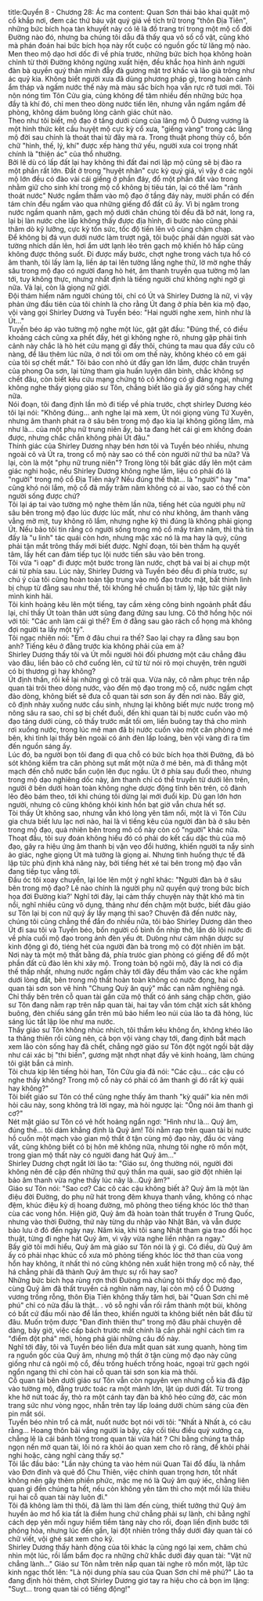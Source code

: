 title:Quyển 8 - Chương 28: Ác ma
content:
Quan Sơn thái bảo khai quật mộ cổ khắp nơi, đem các thứ báu vật quý giá về tích trữ trong "thôn Địa Tiên", những bức bích họa tàn khuyết này có lẽ là đồ trang trí trong một mộ cổ đời Đường nào đó, nhưng ba chúng tôi dẫu đã thấy qua vô số cổ vật, cũng khó mà phán đoán hai bức bích họa này rốt cuộc có nguồn gốc từ lăng mộ nào.<br>Men theo mộ dạo hơi dốc đi về phía trước, những bức bích họa không hoàn chỉnh từ thời Đường không ngừng xuất hiện, đều khắc họa hình ảnh người đàn bà quyền quý thân mình đẫy đà gương mặt trơ khấc và lão già trông như ác quỷ kia. Không biết người xưa đã dùng phương pháp gì, trong hoàn cảnh ẩm tháp và ngấm nước thế này mà màu sắc bích họa vẫn rực rỡ tươi mới. Tôi nôn nóng tìm Tôn Cửu gia, củng không để tâm nhiều đến những bức họa đầy tà khí đó, chỉ men theo dòng nước tiến lên, nhưng vẫn ngấm ngầm đề phòng, không dám buông lỏng cảnh giác chút nào.<br>Theo như tôi biết, mộ đạo ở tầng dưới cùng của lăng mộ Ô Dương vương là một hình thức kêt cầu huyệt mộ cực kỳ cổ xưa, "giếng vàng" trong các lăng mộ đời sau chính là thoát thai từ đây mà ra. Trong thuật phong thủy cổ, bốn chữ "hình, thế, lý, khí" được xếp hàng thứ yếu, người xưa coi trọng nhất chính là "thiện ác" của thổ nhưỡng.<br>Bởi lẽ dù có lấp đất lại hay không thì đất đai nơi lập mộ cũng sẽ bị đào ra một phần rất lớn. Đất ở trong "huyệt nhãn" cực kỳ quý giá, vì vậy ở các ngôi mộ lớn đều có đào vài cái giếng ở phần đáy, đổ một phần đất vào trong nhằm giữ cho sinh khí trong mộ cổ không bị tiêu tán, lại có thể làm "rãnh thoát nước" Nước ngầm thấm vào mộ đạo ở tầng đáy này, mười phần có đến tám chín đều ngấm vào qua những giếng đổ đất cũ ấy. Vì bị ngâm trong nước ngầm quanh năm, gạch mộ dưới chân chúng tôi đều đã bở nát, long ra, lại bị làn nước che lấp không thấy được địa hình, đi bước nào cũng phải thăm dò kỹ lưỡng, cực kỳ tốn sức, tốc độ tiến lên vô cùng chậm chạp.<br>Để không bị đá vụn dưới nước làm trượt ngã, tôi buộc phải dán người sát vào tường nhích dần lên, hơi ẩm ướt lạnh lẽo trên gạch mộ khiến hô hấp cũng không được thông suốt. Đi được mấy bước, chợt nghe trong vách tựa hồ có âm thanh, tôi lấy làm lạ, liền áp tai lên tường lắng nghe thử, lờ mờ nghe thấy sâu trong mộ đạo có người đang hò hét, âm thanh truyền qua tường mộ lan tới, tuy không thực, nhưng nhất định là tiếng người chứ không nghi ngờ gì nữa. Vả lại, còn là giọng nữ giới.<br>Đội thám hiểm năm người chúng tôi, chỉ có Út và Shirley Dương là nữ, vì vậy phản ứng đầu tiên của tôi chính là cho rằng Út đang ở phía bên kia mộ đạo, vội vàng gọi Shirley Dương và Tuyền béo: "Hai người nghe xem, hình như là Út..."<br>Tuyền béo áp vào tường mộ nghe một lúc, gật gật đầu: "Đúng thế, có điều khoảng cách cũng xa phết đấy, hét gì không nghe rõ, nhưng gặp phải tình cảnh này chắc là hò hét cứu mạng gì đấy thôi, chúng ta mau qua đấy cứu cô nàng, để lâu thêm lúc nữa, ở nơi tối om om thế này, không khéo cô em gái của tôi sợ chết mất." Tôi bảo con nhỏ út đấy gan lớn lắm, được chân truyền của phong Oa sơn, lại từng tham gia huấn luyện dân binh, chắc không sợ chết đâu, còn biết kêu cứu mạng chứng tỏ cô không có gì đáng ngại, nhưng không nghe thấy giọng giáo sư Tôn, chẳng biết lão già ấy giờ sống hay chết nữa.<br>Nói đoạn, tôi đang định lần mò đi tiếp về phía trước, chợt shirley Dương kéo tôi lại nói: "Không đúng... anh nghe lại mà xem, Út nói giọng vùng Tứ Xuyên, nhưng âm thanh phát ra ở sâu bên trong mộ đạo kia lại không giống lắm, mà như là... của một phụ nữ trung niên ấy, bà ta đang hét cái gì em không đoán được, nhưng chắc chắn không phải Út đâu."<br>Thính giác của Shirley Dương nhạy bén hơn tôi và Tuyền béo nhiều, nhưng ngoài cô và Út ra, trong cổ mộ này sao có thể còn người nữ thứ ba nữa? Vả lại, còn là một "phụ nữ trung niên"? Trong lòng tôi bất giác dấy lên một cảm giác nghi hoặc, nếu Shirley Dương không nghe lầm, liệu có phải đó là "người" trong mộ cổ Địa Tiên này? Nếu đúng thế thật... là "người" hay "ma" cũng khó nói lắm, mộ cổ đã mấy trăm năm không có ai vào, sao có thể còn người sống được chứ?<br>Tôi lại áp tai vào tường mộ nghe thêm lần nữa, tiếng hét của người phụ nữ sâu bên trong mộ đạo lúc được lúc mất, như có như không, âm thanh văng vẳng mờ mịt, tuy không rõ lắm, nhưng nghe kỹ thì đúng là không phải giọng Út. Nếu bảo tôi tin rằng có người sống trong mộ cổ mấy trăm năm, thì thà tin đấy là "u linh" tác quái còn hơn, nhưng mặc xác nó là ma hay là quỷ, cũng phải tận mắt trông thấy mới biết được. Nghĩ đoạn, tôi bèn thầm hạ quyết tâm, lấy hết can đảm tiếp tục lội nước tiến sâu vào bên trong.<br>Tôi vừa "ì oạp" đi được một bước trong làn nước, chợt bả vai bị ai chụp một cái từ phía sau. Lúc này, Shirley Dương và Tuyền béo đều đi phía trước, sự chú ý của tôi cũng hoàn toàn tập trung vào mộ đạo trước mặt, bất thình lình bị chụp từ đằng sau như thế, tôi không hề chuẩn bị tâm lý, lập tức giật nảy mình kinh hãi.<br>Tôi kinh hoảng kêu lên một tiếng, tay cầm xẻng công binh ngoảnh phắt đầu lại, chỉ thấy Út toàn thân ướt sũng đang đứng sau lưng. Cô thở hồng hộc nói với tôi: "Các anh làm cái gì thế? Em ở đằng sau gào rách cổ họng mà không đợi người ta lấy một tý".<br>Tôi ngạc nhiên nói: "Em ở đâu chui ra thế? Sao lại chạy ra đằng sau bọn anh? Tiếng kêu ở đằng trước kia không phải của em à?<br>Shirley Dương thấy tôi và Út mỗi người hỏi đối phương một câu chẳng đâu vào đâu, liền bảo cô chớ cuống lên, cứ từ từ nói rõ mọi chuyện, trên người có bị thương gì hay không?<br>Út định thần, rồi kể lại những gì cô trải qua. Vừa nãy, cô nằm phục trên nắp quan tài trôi theo dòng nước, vào đến mộ đạo trong mộ cổ, nước ngầm chợt đảo dòng, không biết sẽ đưa cỗ quan tài sơn son ấy đến nơi nào. Bấy giờ, cô định nhảy xuống nước cầu sinh, nhưng lại không biết mực nước trong mộ nông sâu ra sao, chỉ sợ bị chết đuối, đến khi quan tài bị nước cuốn vào mộ đạo táng dưới cùng, cô thấy trước mắt tối om, liền buông tay thả cho mình rơi xuống nước, trong lúc mê man đã bị nước cuốn vào một căn phòng ở mé bên, khi tỉnh lại thấy bên ngoài có ánh đèn lấp loáng, bèn vội vàng đi ra tìm đến nguồn sáng ấy.<br>Lúc đó, ba người bọn tôi đang đi qua chỗ có bức bích họa thời Đường, đã bỏ sót không kiểm tra căn phòng sụt mất một nửa ở mé bên, mà đi thẳng một mạch đến chỗ nước bẩn cuộn lên đục ngầu. Út ở phía sau đuổi theo, nhưng trong mộ dạo nghiêng dốc này, âm thanh chỉ có thể truyền từ dưới lên trên, người ở bên dưới hoàn toàn không nghe dược động tĩnh bên trên, cô đành lẽo đẽo bám theo, tới khi chúng tôi dừng lại mới đuổi kịp. Dù gan lớn hơn người, nhưng cô cũng không khỏi kinh hồn bạt giờ vẫn chưa hết sợ.<br>Tòi thấy Út không sao, nhưng vẫn khó lòng yên tâm nổi, một là vì Tôn Cửu gia chưa biết lưu lạc nơi nào, hai là vì tiếng kêu của người đàn bà ở sâu bên trong mộ đạo, quả nhiên bên trong mô cổ này còn có "người" khác nữa. Thoạt đầu, tôi suy đoán không hiểu đó có phải do kết cấu dặc thù của mộ đạo, gây ra hiệu ứng âm thanh bị vặn vẹo đổi hướng, khiến người ta nẩy sinh ảo giác, nghe giọng Út mà tưởng là giọng ai. Nhưng tình huống thực tế đã lập tức phủ định khả năng này, bởi tiếng hét xé tai bên trong mộ đạo vẫn đang tiếp tục vẳng tới.<br>Đầu óc tôi xoay chuyển, lại lóe lên một ý nghĩ khác: "Người đàn bà ở sâu bên trong mộ đạo? Lẽ nào chính là người phụ nữ quyền quý trong bức bích họa đời Đường kia?' Nghĩ tới đây, lại cảm thấy chuyện này thật khó mà tin nổi, nghĩ nhiều cũng vô dụng, thảng như đến chậm một bước, biết đâu giáo sư Tôn lại bị con nữ quỷ ấy lấy mạng thì sao? Chuvện đã đến nước này, chúng tôi cũng chẳng thể đắn đo nhiều nữa, tôi bảo Shirley Dương dãn theo Út đi sau tôi và Tuyền béo, bốn người cố bình ổn nhịp thở, lần dò lội nước đi về phía cuối mộ đạo trong ánh đèn yếu ớt. Dưòng như cảm nhận dược sự kinh động gì đó, tiéng hét của người đàn bà trong mộ có đột nhiên im bặt.<br>Nơi này tà một mộ thất bằng đá, phía trưóc gian phòng có giếng để đổ một phần đất cũ đào lên khi xây mộ. Trong toàn bộ ngôi mộ, đây là nơi có địa thế thấp nhất, nhưng nước ngầm chảy tới đây đều thấm vào các khe ngầm dưới lòng đất, bên trong mộ thất hoàn toàn không có nước đọng, hai cỗ quan tài sơn son vẽ hình "Chung Quỳ ăn quỷ" mắc cạn nằm nghiêng ngả.<br>Chỉ thấy bên trên cỗ quan tài gần cửa mộ thất có ánh sáng chập chờn, giáo sư Tôn đang nằm rạp trên nắp quan tài, hai tay vẫn tóm chặt xích sắt không buông, đèn chiếu sáng gắn trên mũ bảo hiểm leo núi của lão ta đã hỏng, lúc sáng lúc tắt lập lòe như ma nước.<br>Thấy giáo sư Tôn không nhúc nhích, tôi thầm kêu không ổn, không khéo lão ta thăng thiên rồi cũng nên, cả bọn vội vàng chạy tới, đang định bắt mạch xem lão còn sống hay đã chết, chẳng ngờ giáo sư Tôn đột ngột ngồi bật dậy như cái xác bị "thi biến", gương mặt nhợt nhạt đầy vẻ kinh hoảng, làm chúng tôi giật bắn cả mình.<br>Tôi chưa kịp lên tiếng hỏi han, Tôn Cửu gia đã nói: "Các cậu... các cậu có nghe thấy không? Trong mộ cổ này có phải có âm thanh gì đó rất kỳ quái hay không?"<br>Tôi biết giáo sư Tôn có thể cũng nghe thấy âm thanh "kỳ quái" kia nên mới hỏi câu này, song không trả lời ngay, mà hỏi ngược lại: "Ông nói âm thanh gì cơ?"<br>Nét mặt giáo sư Tôn có vẻ hốt hoảng ngẩn ngơ: "Hình như là... Quỷ âm, đúng thế... tôi dám khẳng định là Quỷ âm! Tôi nằm rạp trên quan tài bị nước hồ cuốn một mạch vào gian mộ thất ở tận cùng mộ đạo này, đầu óc váng vất, cũng không biết có bị hôn mê không nữa, nhưng tôi nghe rõ mồn một, trong gian mộ thất này có người đang hát Quỷ âm..."<br>Shirley Dương chợt ngắt lời lão ta: "Giáo sư, ông thường nói, người đời không nên đề cập đến những thứ quỷ thần ma quái, sao giờ đột nhiên lại bảo âm thanh vừa nghe thấy lúc nãy là...Quỷ âm?"<br>Giáo sư Tôn nói: "Sao cơ? Các cô các cậu không biết à? Quỷ âm là một làn điệu đời Đường, do phụ nữ hát trong đêm khuya thanh vắng, không có nhạc đệm, khúc điệu kỳ dị hoang đường, mô phỏng theo tiếng khóc lóc thở than cùa các vong hồn. Hiện giờ, Quỷ âm đã hoàn toàn thất truyền ở Trung Quốc, nhưng vào thời Đường, thứ này từng du nhập vào Nhật Bản, và vẫn được bảo lưu ở đó đến ngày nay. Năm kia, khi tôi sang Nhật tham gia trao đổi học thuật, từng đi nghe hát Quỷ âm, vì vậy vừa nghe liền nhận ra ngay."<br>Bấy giờ tôi mới hiểu, Quỷ âm mà giáo sư Tôn nói là ý gì. Có điều, dù Quỷ âm ấy có phải nhạc khúc cổ xưa mô phỏng tiếng khóc lóc thở than của vong hổn hay không, ít nhất thì nó cũng không nên xuất hiện trong mộ cổ này, thế há chẳng phải đã thành Quỷ âm thực sự rổi hay sao?<br>Những bức bích họa rùng rợn thời Đưòng mà chúng tôi thấy dọc mộ đạo, cùng Quỷ âm đã thất truyền cả nghìn năm nay, lại còn mộ cổ Ô Dương vương trống rỗng, thôn Địa Tiên không thấy tăm hơi, bài "Quan Sơn chỉ mê phú" chỉ có nửa đầu là thật.. . vô sỗ nghi vẫn rối rắm thành một búi, không có bất cứ đầu mối nào để lần theo, khiến người ta không biết nên bắt đầu từ đâu. Muốn trộm được "Đan đỉnh thiên thư" trong mộ đâu phải chuyện dễ dàng, bây giờ, việc cấp bách trước mắt chính là cần phải nghĩ cách tìm ra "điểm đột phá" mới, hòng phá giải những câu đố này.<br>Nghĩ tới đây, tôi và Tuyền béo liền đưa mắt quan sát xung quanh, hòng tìm ra nguồn gốc của Quỷ âm, nhưng mộ thất ở tận cùng mộ đạo này cũng giống như cả ngôi mộ cổ, đều trống huếch trống hoác, ngoại trừ gạch ngói ngổn ngang thì chỉ còn hai cỗ quan tài sơn son kia mà thôi.<br>Cỗ quan tài bên dưới giáo sư Tôn vẫn còn nguyên vẹn nhưng cỗ kia đã đập vào tường mộ, đằng trước toác ra một mảnh lớn, lật úp dưới đất. Từ trong khe hở nứt toác ấy, thò ra một cánh tay đàn bà khô héo cứng đờ, các món trang sức như vòng ngọc, nhẫn trên tay lấp loáng dưới chùm sáng của đèn pin mắt sói.<br>Tuyền béo nhìn trổ cả mắt, nuốt nước bọt nói với tôi: "Nhất à Nhất à, có câu rằng... Hoang thôn bãi vắng người ỉa bậy, cây cối tiêu điều quỷ xướng ca, chẳng lẽ là cái bánh tông trong quan tài vừa hát ? Chi bằng chúng ta thắp ngọn nến mở quan tài, lôi nó ra khỏi áo quan xem cho rõ ràng, để khỏi phải nghi hoặc, càng nghĩ càng thấy sợ."<br>Tôi lắc đầu bảo: "Lần này chúng ta vào hẻm núi Quan Tài đổ đấu, là nhắm vào Đơn đỉnh và quẻ đồ Chu Thiên, việc chính quan trọng hơn, tốt nhất không nên gây thêm phiền phức, mặc mẹ nó là Quỷ âm quỷ iếc, chẳng liên quan gì đền chúng ta hết, nếu còn không yên tâm thì cho một mổi lửa thiêu rụi hai cỗ quan tài này luôn đi."<br>Tôi đã không làm thì thôi, đã làm thì làm đến cùng, thiết tưởng thứ Quỷ âm huyền ảo mơ hổ kia tất là điềm hung chứ chẳng phải sự lành, chi bằng nghĩ cách dẹp yên mối nguy hiểm tiềm tàng này cho rồi, đoạn liền định bước tới phóng hỏa, nhưng lúc đến gần, lại đột nhiên trông thấy dưới đáy quan tài có chữ viết, vội ghé sát xem cho kỹ.<br>Shirley Dương thấy hành động của tôi khác lạ cũng ngó lại xem, chăm chú nhìn một lúc, rồi lẩm bẩm đọc ra những chữ khắc dưới đáy quan tài: "Vật nữ chẳng lành..." Giáo sư Tôn nằm trên nắp quan tài nghe rõ mồn một, lập tức kinh ngạc thốt lên: "Là nội dung phía sau của Quan Sơn chỉ mê phú?" Lão ta đang định hỏi thêm, chợt Shirley Dương giơ tay ra hiệu cho cả bọn im lặng: "Suỵt... trong quan tài có tiếng động!"